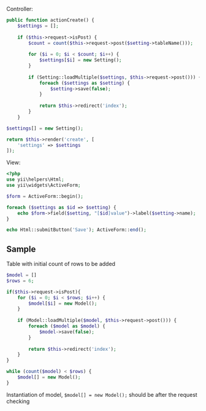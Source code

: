    Controller:
```php
public function actionCreate() {
	$settings = [];
	
	if ($this->request->isPost) {
		$count = count($this->request->post($setting->tableName()));
		
		for ($i = 0; $i < $count; $i++) {
			$settings[$i] = new Setting();
		} 
		
		if (Setting::loadMultiple($settings, $this->request->post())) {
			foreach ($settings as $setting) {
				$setting->save(false);
			} 
		
			return $this->redirect('index');
		}
	}

$settings[] = new Setting();

return $this->render('create', [
	'settings' => $settings
]);
```

View:
```php
<?php
use yii\helpers\Html;
use yii\widgets\ActiveForm;

$form = ActiveForm::begin();

foreach ($settings as $id => $setting) {
	echo $form->field($setting, "[$id]value")->label($setting->name);
}

echo Html::submitButton('Save'); ActiveForm::end();
```

## Sample

Table with initial count of rows to be added
```php
$model = []
$rows = 6;

if($this->request->isPost){
	for ($i = 0; $i < $rows; $i++) {
		$model[$i] = new Model();
	} 
	
	if (Model::loadMultiple($model, $this->request->post())) {
		foreach ($model as $model) {
			$model->save(false);
		} 
	
		return $this->redirect('index');
	}
}

while (count($model) < $rows) {
	$model[] = new Model();
}
```

Instantiation of model, `$model[] = new Model();` should be after the request checking